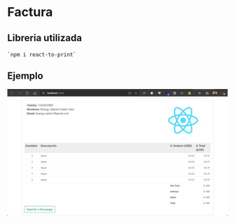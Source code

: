 # Factura

## Libreria utilizada

    `npm i react-to-print`

## Ejemplo

![imagen](./src/ejemplo.png)
